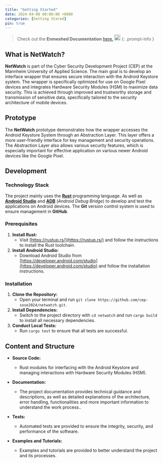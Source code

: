 ```yaml
---
title: "Getting Started"
date: 2024-04-00 00:00:00 +0800
categories: [Getting Stared]
pin: true
---
```


> Check out the **Enmeshed Documentation** [here.](https://enmeshed.eu/) <img src="https://avatars.githubusercontent.com/u/87031446?s=200&v=4" alt="Beschreibung des Bildes" width="20" height="20">
{: .prompt-info }


## What is NetWatch?

**NetWatch** is part of the Cyber Security Development Project (CEP) at the Mannheim University of Applied Science. The main goal is to develop an interface wrapper that ensures secure interaction with the Android Keystore system. The wrapper is specifically optimized for use on Google Pixel devices and integrates Hardware Security Modules (HSM) to maximize data security. This is achieved through improved and trustworthy storage and transmission of sensitive data, specifically tailored to the security architecture of mobile devices.

## Prototype

The **NetWatch** prototype demonstrates how the wrapper accesses the Android Keystore System through an Abstraction Layer. This layer offers a more user-friendly interface for key management and security operations. The Abstraction Layer also allows various security features, which is especially important for effective application on various newer Android devices like the Google Pixel. 

## Development

### Technology Stack

The project mainly uses the [**Rust**](https://www.rust-lang.org/) programming language. As well as [**Android Studio**](https://developer.android.com/studio?hl=en)  and  [**ADB**](https://developer.android.com/tools/adb?hl=en) (*Android Debug Bridge*) to develop and test the applications on Android devices. The **Git** version control system is used to ensure management in **GitHub**.

### Prerequisites

1. **Install Rust:**
   - Visit [https://rustup.rs/](https://rustup.rs/) and follow the instructions to install the Rust toolchain.
2. **Install Android Studio:**
   - Download Android Studio from [https://developer.android.com/studio](https://developer.android.com/studio) and follow the installation instructions.

### Installation

1. **Clone the Repository:**
   - Open your terminal and run `git clone https://github.com/cep-sose2024/netwatch.git`.
2. **Install Dependencies:**
   - Switch to the project directory with `cd netwatch` and run `cargo build` to install all necessary dependencies.
3. **Conduct Local Tests:**
   - Run `cargo test` to ensure that all tests are successful.

## Content and Structure

- **Source Code:**
  - Rust modules for interfacing with the Android Keystore and managing interactions with Hardware Security Modules (HSM).

- **Documentation:**
  - The project documentation provides technical guidance and descriptions, as well as detailed explanations of the architecture, error handling, functionalities and more important information to understand the work process..

- **Tests:**
  - Automated tests are provided to ensure the integrity, security, and performance of the software.

- **Examples and Tutorials:**
  - Examples and tutorials are provided to better understand the project and its processes.
